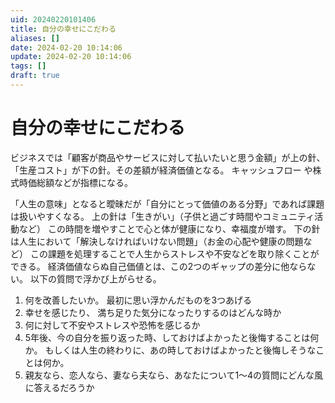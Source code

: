```yaml
---
uid: 20240220101406
title: 自分の幸せにこだわる
aliases: []
date: 2024-02-20 10:14:06
update: 2024-02-20 10:14:06
tags: []
draft: true
---
```


# 自分の幸せにこだわる

ビジネスでは「顧客が商品やサービスに対して払いたいと思う金額」が上の針、「生産コスト」が下の針。その差額が経済価値となる。
キャッシュフロー や株式時価総額などが指標になる。

「人生の意味」となると曖昧だが「自分にとって価値のある分野」であれば課題は扱いやすくなる。
上の針は「生きがい」（子供と過ごす時間やコミュニティ活動など）
この時間を増やすことで心と体が健康になり、幸福度が増す。
下の針は人生において「解決しなければいけない問題」（お金の心配や健康の問題など）
この課題を処理することで人生からストレスや不安などを取り除くことができる。
経済価値ならぬ自己価値とは、この2つのギャップの差分に他ならない。
以下の質問で浮かび上がらせる。


1. 何を改善したいか。 最初に思い浮かんだものを3つあげる
2. 幸せを感じたり、 満ち足りた気分になったりするのはどんな時か
3. 何に対して不安やストレスや恐怖を感じるか
4. 5年後、今の自分を振り返った時、しておけばよかったと後悔することは何か。 もしくは人生の終わりに、あの時しておけばよかったと後悔しそうなことは何か。
5. 親友なら、恋人なら、妻なら夫なら、あなたについて1〜4の質問にどんな風に答えるだろうか



[^simplerules]: https://www.notion.so/60e94e05e83649b8b3f4a4c61b258060/ SIMPLE RULES 「仕事が速い人」はここまでシンプルに考える, p133, ドナルド サル,キャスリーン アイゼンハート, 三笠書房, 2017/08/21

